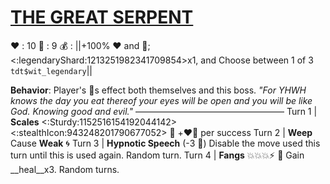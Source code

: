 # [__**THE GREAT SERPENT**__](<https://youtu.be/wlF0-Qs2xkI>)
❤️ : 10
🔷 : 9
💰 : ||+100% ❤️ and 🔷; <:legendaryShard:1213251982341709854>x1, and Choose between 1 of 3 `tdt$wit_legendary`||

**Behavior**: Player's 🧪s effect both themselves and this boss.
*"For YHWH knows the day you eat thereof your eyes will be open and you will be like God. Knowing good and evil."*
—————————————————
Turn 1  | **Scales** <:Sturdy:1152516154192044142><:stealthIcon:943248201790677052> 🔀 +❤️🔷 per success
Turn 2 | **Weep** Cause __Weak__ 🌀 
Turn 3 | **Hypnotic Speech** (-3 🔷) Disable the move used this turn until this is used again. Random turn.
Turn 4 | **Fangs** 💥💥💥⚡ 🔀 Gain __heal__x3. Random turns.
